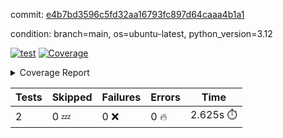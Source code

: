 commit: [e4b7bd3596c5fd32aa16793fc897d64caaa4b1a1](https://github.com/rcmdnk/boto3-session/tree/e4b7bd3596c5fd32aa16793fc897d64caaa4b1a1)

condition: branch=main, os=ubuntu-latest, python_version=3.12

[![test](https://github.com/rcmdnk/boto3-session/actions/workflows/test.yml/badge.svg)](https://github.com/rcmdnk/boto3-session/actions/runs/11675379098)
<a href="https://github.com/rcmdnk/boto3-session/blob/e4b7bd3596c5fd32aa16793fc897d64caaa4b1a1/README.md"><img alt="Coverage" src="https://img.shields.io/badge/Coverage-47%25-orange.svg" /></a><details><summary>Coverage Report </summary><table><tr><th>File</th><th>Stmts</th><th>Miss</th><th>Cover</th><th>Missing</th></tr><tbody><tr><td colspan="5"><b>src/boto3_session</b></td></tr><tr><td>&nbsp; &nbsp;<a href="https://github.com/rcmdnk/boto3-session/blob/e4b7bd3596c5fd32aa16793fc897d64caaa4b1a1/src/boto3_session/session.py">session.py</a></td><td>59</td><td>34</td><td>42%</td><td><a href="https://github.com/rcmdnk/boto3-session/blob/e4b7bd3596c5fd32aa16793fc897d64caaa4b1a1/src/boto3_session/session.py#L11-L14">11&ndash;14</a>, <a href="https://github.com/rcmdnk/boto3-session/blob/e4b7bd3596c5fd32aa16793fc897d64caaa4b1a1/src/boto3_session/session.py#L56">56</a>, <a href="https://github.com/rcmdnk/boto3-session/blob/e4b7bd3596c5fd32aa16793fc897d64caaa4b1a1/src/boto3_session/session.py#L64-L66">64&ndash;66</a>, <a href="https://github.com/rcmdnk/boto3-session/blob/e4b7bd3596c5fd32aa16793fc897d64caaa4b1a1/src/boto3_session/session.py#L69-L89">69&ndash;89</a>, <a href="https://github.com/rcmdnk/boto3-session/blob/e4b7bd3596c5fd32aa16793fc897d64caaa4b1a1/src/boto3_session/session.py#L92-L110">92&ndash;110</a>, <a href="https://github.com/rcmdnk/boto3-session/blob/e4b7bd3596c5fd32aa16793fc897d64caaa4b1a1/src/boto3_session/session.py#L113-L117">113&ndash;117</a>, <a href="https://github.com/rcmdnk/boto3-session/blob/e4b7bd3596c5fd32aa16793fc897d64caaa4b1a1/src/boto3_session/session.py#L120-L121">120&ndash;121</a>, <a href="https://github.com/rcmdnk/boto3-session/blob/e4b7bd3596c5fd32aa16793fc897d64caaa4b1a1/src/boto3_session/session.py#L124-L125">124&ndash;125</a></td></tr><tr><td><b>TOTAL</b></td><td><b>64</b></td><td><b>34</b></td><td><b>47%</b></td><td>&nbsp;</td></tr></tbody></table></details>

| Tests | Skipped | Failures | Errors | Time |
| ----- | ------- | -------- | -------- | ------------------ |
| 2 | 0 :zzz: | 0 :x: | 0 :fire: | 2.625s :stopwatch: |

